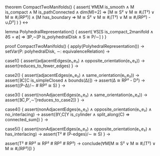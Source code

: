 theorem CompactTwoManifolds() {
  assert(
    ∀M[M is_smooth ∧ M is_compact ∧ M is_pathConnected ∧ dim(M)=2] ⇒
    [M ≅ S² ∨ M ≅ #ᵢ(T²) ∨ M ≅ #ᵢ(RP²)] ∧
    [M has_boundary ⇒ M ≅ S² ∨ M ≅ #ᵢ(T²) ∨ M ≅ #ᵢ(RP²) - ∪ᵢD²]
  )
} ↔

lemma PolyhedralRepresentation() {
  assert(
    ∀S[S is_compact_2manifold ∧ ∂S = ∅] ⇒
    ∃P,∼[P is_polyhedralDisk ∧ S ≅ P/∼]
  )
}

proof CompactTwoManifolds() {
  apply(PolyhedralRepresentation()) →
  setVar(P: polyhedralDisk, ∼: equivalenceRelation) →
  
  case1() {
    assert(adjacentEdges(e₁,e₂) ∧ opposite_orientation(e₁,e₂)) →
    assert(reduces_to_fewer_edges)
  } →
  
  case2() {
    assert(adjacentEdges(e₁,e₂) ∧ same_orientation(e₁,e₂)) →
    assert(∃C[C is_simpleClosed ∧ bounds(Δ)]) →
    assert(Δ ≅ RP² - D²) →
    assert((P-Δ)/∼ # RP² ≅ S)
  } →
  
  case3() {
    assert(nonAdjacentEdges(e₁,e₂) ∧ same_orientation(e₁,e₂)) →
    assert(∃C,P′,∼′[reduces_to_case2])
  } →
  
  case4() {
    assert(nonAdjacentEdges(e₁,e₂) ∧ opposite_orientation(e₁,e₂) ∧ no_interlacing) →
    assert(∃Y,C[Y is_cylinder ∧ split_along(C) ⇒ connected_sum])
  } →
  
  case5() {
    assert(nonAdjacentEdges(e₁,e₂) ∧ opposite_orientation(e₁,e₂) ∧ has_interlacing) →
    assert(T² # (P-edges)/∼ ≅ S)
  } →
  
  assert(T² # RP² ≅ RP² # RP² # RP²) →
  conclude(∀M[M ≅ S² ∨ M ≅ #ᵢ(T²) ∨ M ≅ #ᵢ(RP²)])
}